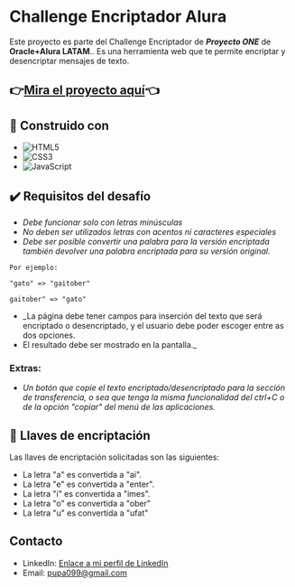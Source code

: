 # Challenge Encriptador Alura

Este proyecto es parte del Challenge Encriptador de **_Proyecto ONE_** de **Oracle+Alura LATAM**.. Es una herramienta web que te permite encriptar y desencriptar mensajes de texto.

##  👉[Mira el proyecto aquí](https://emanueltais.github.io/Challenge-Encriptador/)👈

## 🔧 Construido con 

* ![HTML5](https://img.shields.io/badge/html5-%23E34F26.svg?style=for-the-badge&logo=html5&logoColor=white)
* ![CSS3](https://img.shields.io/badge/css3-%231572B6.svg?style=for-the-badge&logo=css3&logoColor=white)
* ![JavaScript](https://img.shields.io/badge/javascript-%23323330.svg?style=for-the-badge&logo=javascript&logoColor=%23F7DF1E)

## ✔️ Requisitos del desafío 


* _Debe funcionar solo con letras minúsculas_
* _No deben ser utilizados letras con acentos ni caracteres especiales_
* _Debe ser posible convertir una palabra para la versión encriptada también devolver una palabra encriptada para su versión original._
```
Por ejemplo:

"gato" => "gaitober"

gaitober" => "gato"
```

* _La página debe tener campos para inserción del texto que será encriptado o desencriptado, y el usuario debe poder escoger entre as dos opciones.
* El resultado debe ser mostrado en la pantalla._

### Extras:

* _Un botón que copie el texto encriptado/desencriptado para la sección de transferencia, o sea que tenga la misma funcionalidad del ctrl+C o de la opción "copiar" del menú de las aplicaciones._


## 🔑 Llaves de encriptación



Las llaves de encriptación solicitadas son las siguientes:

* La letra "a" es convertida a "ai".
* La letra "e" es convertida a "enter".
* La letra "i" es convertida a "imes".
* La letra "o" es convertida a "ober"
* La letra "u" es convertida a "ufat"


## Contacto

- LinkedIn: [Enlace a mi perfil de LinkedIn](https://www.linkedin.com/in/emanueltais)
- Email: [pupa099@gmail.com](mailto:pupa099@gmail.com)
